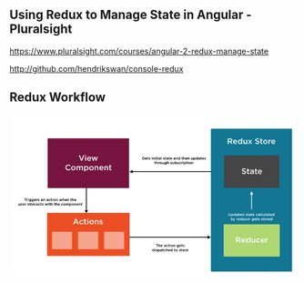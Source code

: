 ## Using Redux to Manage State in Angular - Pluralsight
  https://www.pluralsight.com/courses/angular-2-redux-manage-state
  
  http://github.com/hendrikswan/console-redux


## Redux Workflow
  ![Redux Workflow](redux-workflow.png)